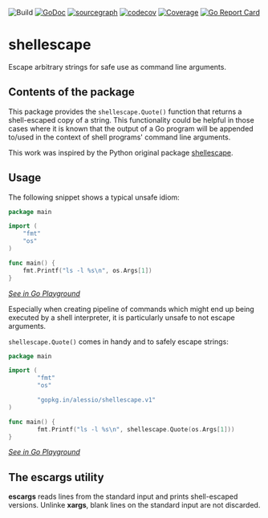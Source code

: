 ![Build](https://github.com/alessio/shellescape/workflows/Build/badge.svg)
[![GoDoc](https://img.shields.io/badge/go.dev-reference-007d9c?logo=go&logoColor=white&style=flat-square)](https://pkg.go.dev/github.com/alessio/shellescape?tab=overview)
[![sourcegraph](https://sourcegraph.com/github.com/alessio/shellescape/-/badge.svg)](https://sourcegraph.com/github.com/alessio/shellescape)
[![codecov](https://codecov.io/gh/alessio/shellescape/branch/master/graph/badge.svg)](https://codecov.io/gh/alessio/shellescape)
[![Coverage](https://gocover.io/_badge/github.com/alessio/shellescape)](https://gocover.io/github.com/alessio/shellescape)
[![Go Report Card](https://goreportcard.com/badge/github.com/alessio/shellescape)](https://goreportcard.com/report/github.com/alessio/shellescape)

# shellescape
Escape arbitrary strings for safe use as command line arguments.
## Contents of the package

This package provides the `shellescape.Quote()` function that returns a
shell-escaped copy of a string. This functionality could be helpful
in those cases where it is known that the output of a Go program will
be appended to/used in the context of shell programs' command line arguments.

This work was inspired by the Python original package
[shellescape](https://pypi.python.org/pypi/shellescape).

## Usage

The following snippet shows a typical unsafe idiom:

```go
package main

import (
	"fmt"
	"os"
)

func main() {
	fmt.Printf("ls -l %s\n", os.Args[1])
}
```
_[See in Go Playground](https://play.golang.org/p/Wj2WoUfH_d)_

Especially when creating pipeline of commands which might end up being
executed by a shell interpreter, it is particularly unsafe to not
escape arguments.

`shellescape.Quote()` comes in handy and to safely escape strings:

```go
package main

import (
        "fmt"
        "os"

        "gopkg.in/alessio/shellescape.v1"
)

func main() {
        fmt.Printf("ls -l %s\n", shellescape.Quote(os.Args[1]))
}
```
_[See in Go Playground](https://play.golang.org/p/HJ_CXgSrmp)_

## The escargs utility
__escargs__ reads lines from the standard input and prints shell-escaped versions. Unlinke __xargs__, blank lines on the standard input are not discarded.
